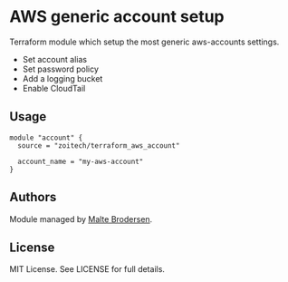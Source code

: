# AWS generic account setup
Terraform module which setup the most generic aws-accounts settings.
* Set account alias
* Set password policy
* Add a logging bucket
* Enable CloudTail


## Usage
```hcl
module "account" {
  source = "zoitech/terraform_aws_account"

  account_name = "my-aws-account"
}
```

## Authors
Module managed by [Malte Brodersen](https://github.com/derbrobro).

## License
MIT License. See LICENSE for full details.
